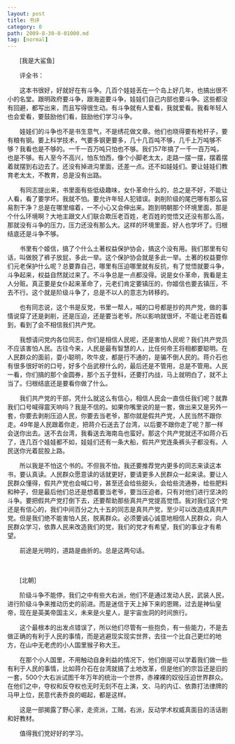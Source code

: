 ```yaml
---
layout: post
title: 书评
category: 0
path: 2009-8-30-0-01000.md
tag: [normal]
---
```


　　[我是大鲨鱼]

　　评全书：

　　这本书很好，好就好在有斗争。几百个娃娃丢在一个岛上好几年，也搞出很不小的名堂。跟明政府要斗争，跟海盗要斗争，娃娃们自己内部也要斗争。这些都没有回避，都写出来，而且写得很生动。有斗争就有人爱看，我就爱看。我看年轻人也会爱看，要鼓励他们看，鼓励他们学习斗争。

　　娃娃们的斗争也不是书生意气，不是绣花做文章。他们也晓得要有枪杆子，要有粮有钢。要上科学技术，气要多钢更要多，几十几百吨不够，几千上万吨够不够？我看也是不够的。一千一百万吨只怕也不够。我们57年搞了一千一百万吨，也是不够。有人至今不高兴，怕东怕西，像个小脚老太太，走路一摆一摆，摆着摆着就摆到右边去了。还没有掉进沟里面，还差一点。还不如娃娃们。要让娃娃们教育老太太，不教育，总是没有出路。

　　有同志提出来，书里面有些低级趣味，女仆革命什么的，总之是不好，不能让人看，看了要学坏。我就不怕。要允许年轻人犯错误。剥削阶级的尾巴哪有那么容易割干净？总是在哪里缩着，一不小心又会伸出来。跑到明朝那个环境里面，那是个什么环境啊？大地主跟文人们联合欺压老百姓，老百姓的觉悟又还没有那么高，那就没有斗争的压力，压力还没有那么大。这样的环境里面，好人也学坏了。归根结底还是斗争不够。

　　书里有个姬信，搞了个什么土著权益保护协会，搞这个没有用。我们那里有句话，叫做脱了裤子放屁，多此一举。这个保护协会就是多此一举。土著的权益要你们元老保护什么呢？总要靠自己，哪里有压迫哪里就有反抗，有了觉悟就要斗争，斗争起来，权益自然就过来了。不斗争总是一点都没得。说是女仆革命，我看是主人分赃。真正要是女仆起来革命了，元老们肯定要镇压的，你姬信也要去镇压，不去不行。这个就是阶级斗争了，总是不以人的意志为转移的。

　　也有同志说，这个书是反党，书里一帮人，喊的口号都是抄的共产党，做的事情说穿了还是剥削，还是压迫，还是要当老爷。所以影响就很坏，不能让老百姓看到，看到了会不相信我们共产党。

　　我想请问党内各位同志，你们是相信人民呢，还是害怕人民呢？我们共产党员不应该害怕人民。古往今来，人民是最有智慧的人，比任何帝王将相都要聪明。在人民群众的面前，耍小聪明，吹牛皮，都是行不通的，是骗不倒人民的。蒋介石也有很多很好听的口号，好多个岳武穆什么的，最后还是不管用，总是不管用。人民一看，你们搞的那个金圆券，那个五子登科，还要打内战，马上就明白了，就不上当了。归根结底还是要看你做了什么。

　　我们共产党的干部，凭什么就这么有信心，相信人民会一直信任我们呢？就靠我们口号喊得震天响吗？我是不信的。如果你嘴里说的是一套，做出来又是另外一套，你要去剥削压迫人民，你要去当老爷，那你就是假共产党，人民当然不跟你走。49年是人民跟着你走，把蒋介石送去了台湾，以后要不跟你走了呢？那一样会送你出去。送不去台湾，我看送去海南岛也蛮好。那这个共产党就还不如蒋介石了，连几百个娃娃都不如，娃娃们还有一条大船，假共产党连条裤头子都没有。人民送你光着屁股上路。

　　所以我是不怕这个书的。不但我不怕，我还要推荐党内更多的同志来读这本书，要认真读。人民群众愿意读的话就更好，要请更多人民群众一起来读。要让人民群众懂得，假共产党也会喊口号，甚至还会给些甜头，会给些流通券，给些肥料和种子，但是最后他们总还是想着要当老爷，要当压迫者。只有对他们进行坚决的斗争。要把假共产党打倒下去，还要帮助那些真共产党提高觉悟。我对我们这个党还是有信心的，我们中间百分之九十五的同志是真共产党，至少可以改造成真共产党。但是我们绝不能害怕人民，脱离群众。必须要诚心诚意地相信人民群众，向人民群众学习，依靠人民来改造我们的党，我们的党才有希望，我们的事业才有希望。

　　前途是光明的，道路是曲折的。总是这两句话。

　　

　　[北朝]

　　阶级斗争不能停，我们之中有些大右派，他们不是通过发动人民，武装人民，进行阶级斗争来推动历史的前进。而是迷信于天上掉下来的恩赐，过去是神仙皇帝，现在是英美帝国主义，未来是火星人，是宇宙虫洞的时间旅行。

　　这个最根本的出发点错误了，所以他们尽管有一些抱负，有一些能力，不是去做正确的有利于人民的事情，而是逃避现实现实世界，去往一个比自己更烂的地方，在山中无老虎的小人国里猴子称大王。

　　在那个小人国里，不用触动自身利益的情况下，他们倒是可以学着我们做一些有利于人民的事情，比如蒋介石在台湾就搞了土地改革，但是他们的宗旨还是旧的一套，500个大右派试图千年万年的统治一个世界，赤裸裸的奴役压迫世界群众。在他们之中，夺权和反夺权也无时无刻不在上演，文、马的内讧、依靠打法律牌的马甲上位，民意代表乔良的崛起，都是这样。

　　这是一部揭露了野心家，走资派，工贼，右派，反动学术权威真面目的活话剧和好教材。

　　值得我们党好好的学习。
